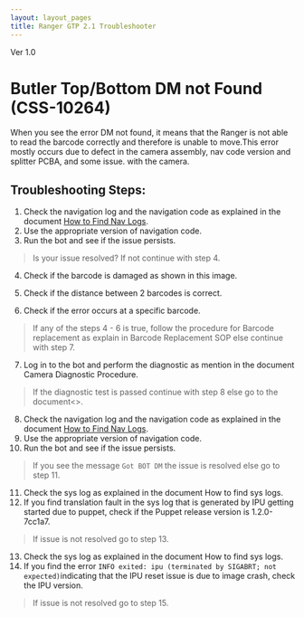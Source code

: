 ```yaml
---
layout: layout_pages
title: Ranger GTP 2.1 Troubleshooter
---
```


Ver 1.0

# Butler Top/Bottom DM not Found (CSS-10264)
When you see the error DM not found, it means that the Ranger is not able to read the barcode correctly and therefore is unable to move.This error mostly occurs due to defect in the camera assembly, nav code version and splitter PCBA, and some issue. with the camera.


## Troubleshooting Steps:
1. Check the navigation log and the navigation code as explained in the document [How to Find Nav Logs](../../How-to-find-nav-logs.md).
2. Use the appropriate version of navigation code.
3. Run the bot and see if the issue persists.

> Is your issue resolved? If not continue with step 4.

4. Check if the barcode is damaged as shown in this image.

5. Check if the distance between 2 barcodes is correct.
6. Check if the error occurs at a specific barcode.

> If any of the steps 4 - 6 is true, follow the procedure for Barcode replacement as explain in Barcode Replacement SOP else continue with step 7.

7. Log in to the bot and perform the diagnostic as mention in the document Camera Diagnostic Procedure.

> If the diagnostic test is passed continue with step 8 else go to the document<>. 

8. Check the navigation log and the navigation code as explained in the document [How to Find Nav Logs](../../How-to-find-nav-logs.md).
9. Use the appropriate version of navigation code.
10. Run the bot and see if the issue persists. 

> If you see the message `Got BOT DM` the issue is resolved else go to step 11.

11. Check the sys log as explained in the document How to find sys logs.
12. If you find translation fault in the sys log that is generated by IPU getting started due to puppet, check if the Puppet release version is 1.2.0-7cc1a7.

> If issue is not resolved go to step 13.

13. Check the sys log as explained in the document How to find sys logs.
14. If you find the error `INFO exited: ipu (terminated by SIGABRT; not expected)`indicating that the IPU reset issue is due to image crash, check the IPU version.

> If issue is not resolved go to step 15.
